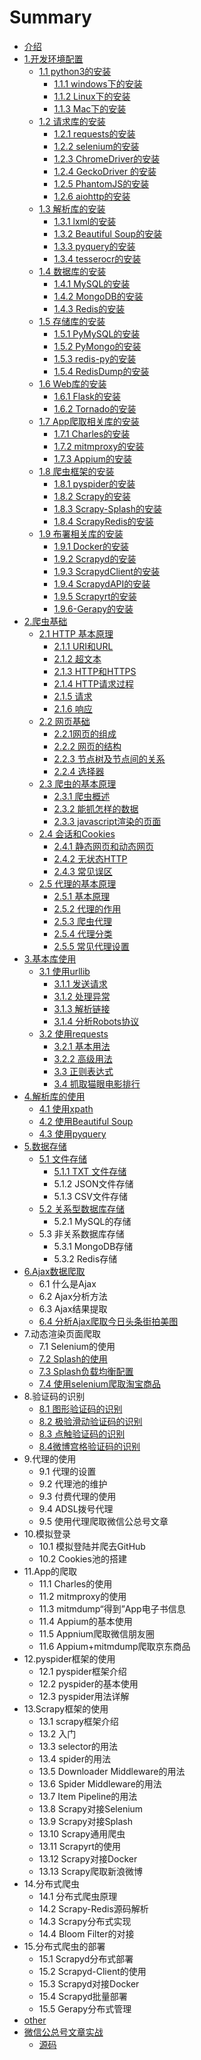 # Summary

* [介绍](README.md)
* [1.开发环境配置](1.kaifahuanjing/1kai-fa-huan-jing-pei-zhi.md)
  * [1.1 python3的安装](1.kaifahuanjing/1.1-python3.md)
    * [1.1.1 windows下的安装](1.kaifahuanjing/1.1.1-windows.md)
    * [1.1.2 Linux下的安装](1.kaifahuanjing/1.1.2-linux.md)
    * [1.1.3 Mac下的安装](1.kaifahuanjing/113-macxia-de-an-zhuang.md)
  * [1.2 请求库的安装](1.kaifahuanjing/12-qing-qiu-ku-de-an-zhuang.md)
    * [1.2.1 requests的安装](1.kaifahuanjing/12-qing-qiu-ku-de-an-zhuang/121-requestsde-an-zhuang.md)
    * [1.2.2 selenium的安装](1.kaifahuanjing/12-qing-qiu-ku-de-an-zhuang/122-seleniumde-an-zhuang.md)
    * [1.2.3 ChromeDriver的安装](1.kaifahuanjing/12-qing-qiu-ku-de-an-zhuang/123-chromedriverde-an-zhuang.md)
    * [1.2.4 GeckoDriver 的安装](1.kaifahuanjing/12-qing-qiu-ku-de-an-zhuang/124-grckodriverde-an-zhuang.md)
    * [1.2.5 PhantomJS的安装](1.kaifahuanjing/12-qing-qiu-ku-de-an-zhuang/125-phantomjsde-an-zhuang.md)
    * [1.2.6 aiohttp的安装](1.kaifahuanjing/12-qing-qiu-ku-de-an-zhuang/125-aiohttpde-an-zhuang.md)
  * [1.3 解析库的安装](1.kaifahuanjing/1.3.md)
    * [1.3.1 lxml的安装](1.kaifahuanjing/1.3/131-lxmlde-an-zhuang.md)
    * [1.3.2 Beautiful Soup的安装](1.kaifahuanjing/1.3/132-beautiful-soupde-an-zhuang.md)
    * [1.3.3 pyquery的安装](1.kaifahuanjing/1.3/133-pyqueryde-an-zhuang.md)
    * [1.3.4 tesserocr的安装](1.kaifahuanjing/1.3/134-tesserocrde-an-zhuang.md)
  * [1.4 数据库的安装](1.kaifahuanjing/14-shu-ju-ku-de-an-zhuang.md)
    * [1.4.1 MySQL的安装](1.kaifahuanjing/14-shu-ju-ku-de-an-zhuang/141-mysqlde-an-zhuang.md)
    * [1.4.2 MongoDB的安装](1.kaifahuanjing/14-shu-ju-ku-de-an-zhuang/142-mongodbde-an-zhuang.md)
    * [1.4.3 Redis的安装](1.kaifahuanjing/14-shu-ju-ku-de-an-zhuang/143-redisde-an-zhuang.md)
  * [1.5 存储库的安装](1.kaifahuanjing/15-cun-chu-ku-de-an-zhuang.md)
    * [1.5.1 PyMySQL的安装](1.kaifahuanjing/15-cun-chu-ku-de-an-zhuang/151-pymysqlde-an-zhuang.md)
    * [1.5.2 PyMongo的安装](1.kaifahuanjing/15-cun-chu-ku-de-an-zhuang/152-pymongode-an-zhuang.md)
    * [1.5.3 redis-py的安装](1.kaifahuanjing/15-cun-chu-ku-de-an-zhuang/153-redis-pyde-an-zhuang.md)
    * [1.5.4 RedisDump的安装](1.kaifahuanjing/15-cun-chu-ku-de-an-zhuang/154-redisdumpde-an-zhuang.md)
  * [1.6 Web库的安装](1.kaifahuanjing/16-webku-de-an-zhuang.md)
    * [1.6.1 Flask的安装](1.kaifahuanjing/16-webku-de-an-zhuang/161-flaskde-an-zhuang.md)
    * [1.6.2 Tornado的安装](1.kaifahuanjing/16-webku-de-an-zhuang/162-tornadode-an-zhuang.md)
  * [1.7 App爬取相关库的安装](1.kaifahuanjing/17-apppa-qu-xiang-guan-ku-de-an-zhuang.md)
    * [1.7.1 Charles的安装](1.kaifahuanjing/17-apppa-qu-xiang-guan-ku-de-an-zhuang/171-charlesde-an-zhuang.md)
    * [1.7.2 mitmproxy的安装](1.kaifahuanjing/17-apppa-qu-xiang-guan-ku-de-an-zhuang/172-mitmproxyde-an-zhuang.md)
    * [1.7.3 Appium的安装](1.kaifahuanjing/17-apppa-qu-xiang-guan-ku-de-an-zhuang/173-appiumde-an-zhuang.md)
  * [1.8 爬虫框架的安装](1.kaifahuanjing/18-pa-chong-kuang-jia-de-an-zhuang.md)
    * [1.8.1 pyspider的安装](1.kaifahuanjing/18-pa-chong-kuang-jia-de-an-zhuang/181-pyspiderde-an-zhuang.md)
    * [1.8.2 Scrapy的安装](1.kaifahuanjing/18-pa-chong-kuang-jia-de-an-zhuang/182-scrapyde-an-zhuang.md)
    * [1.8.3 Scrapy-Splash的安装](1.kaifahuanjing/18-pa-chong-kuang-jia-de-an-zhuang/183-scrapy-splashde-an-zhuang.md)
    * [1.8.4 ScrapyRedis的安装](1.kaifahuanjing/18-pa-chong-kuang-jia-de-an-zhuang/184-scrapy-splashde-an-zhuang.md)
  * [1.9 布署相关库的安装](1.kaifahuanjing/19-bu-shu-xiang-guan-ku-de-an-zhuang.md)
    * [1.9.1 Docker的安装](1.kaifahuanjing/19-bu-shu-xiang-guan-ku-de-an-zhuang/191-dockerde-an-zhuang.md)
    * [1.9.2 Scrapyd的安装](1.kaifahuanjing/19-bu-shu-xiang-guan-ku-de-an-zhuang/192-scrapydde-an-zhuang.md)
    * [1.9.3 ScrapydClient的安装](1.kaifahuanjing/19-bu-shu-xiang-guan-ku-de-an-zhuang/193-scrapydclientde-an-zhuang.md)
    * [1.9.4 ScrapydAPI的安装](1.kaifahuanjing/19-bu-shu-xiang-guan-ku-de-an-zhuang/194-scrapydapide-an-zhuang.md)
    * [1.9.5 Scrapyrt的安装](1.kaifahuanjing/19-bu-shu-xiang-guan-ku-de-an-zhuang/195-scrapyrtde-an-zhuang.md)
    * [1.9.6-Gerapy的安装](1.kaifahuanjing/19-bu-shu-xiang-guan-ku-de-an-zhuang/196-gerapyde-an-zhuang.md)
* [2.爬虫基础](2pa-chong-ji-chu.md)
  * [2.1 HTTP 基本原理](2pa-chong-ji-chu/21-http-ji-ben-yuan-li.md)
    * [2.1.1 URI和URL](2pa-chong-ji-chu/21-http-ji-ben-yuan-li/211-urihe-url.md)
    * [2.1.2 超文本](2pa-chong-ji-chu/21-http-ji-ben-yuan-li/212-chao-wen-ben.md)
    * [2.1.3 HTTP和HTTPS](2pa-chong-ji-chu/21-http-ji-ben-yuan-li/213-httphe-https.md)
    * [2.1.4 HTTP请求过程](2pa-chong-ji-chu/21-http-ji-ben-yuan-li/214-httpqing-qiu-guo-cheng.md)
    * [2.1.5 请求](2pa-chong-ji-chu/21-http-ji-ben-yuan-li/215-qing-qiu.md)
    * [2.1.6 响应](2pa-chong-ji-chu/21-http-ji-ben-yuan-li/216-xiang-ying.md)
  * [2.2 网页基础](2pa-chong-ji-chu/22-wang-ye-ji-chu.md)
    * [2.2.1网页的组成](2pa-chong-ji-chu/22-wang-ye-ji-chu/221wang-ye-de-zu-cheng.md)
    * [2.2.2 网页的结构](2pa-chong-ji-chu/22-wang-ye-ji-chu/222-wang-ye-de-jie-gou.md)
    * [2.2.3 节点树及节点间的关系](2pa-chong-ji-chu/22-wang-ye-ji-chu/223-jie-dian-shu-ji-jie-dian-jian-de-guan-xi.md)
    * [2.2.4 选择器](2pa-chong-ji-chu/22-wang-ye-ji-chu/224-xuan-ze-qi.md)
  * [2.3 爬虫的基本原理](2pa-chong-ji-chu/23-pa-chong-de-ji-ben-yuan-li.md)
    * [2.3.1 爬虫概述](2pa-chong-ji-chu/23-pa-chong-de-ji-ben-yuan-li/231-pa-chong-gai-shu.md)
    * [2.3.2 能抓怎样的数据](2pa-chong-ji-chu/23-pa-chong-de-ji-ben-yuan-li/232-neng-zhua-zen-yang-de-shu-ju.md)
    * [2.3.3 javascript渲染的页面](2pa-chong-ji-chu/23-pa-chong-de-ji-ben-yuan-li/233-javascriptxuan-ran-de-ye-mian.md)
  * [2.4 会话和Cookies](2pa-chong-ji-chu/24-hui-hua-he-cookies.md)
    * [2.4.1 静态网页和动态网页](2pa-chong-ji-chu/24-hui-hua-he-cookies/241-jing-tai-wang-ye-he-dong-tai-wang-ye.md)
    * [2.4.2 无状态HTTP](2pa-chong-ji-chu/24-hui-hua-he-cookies/242-wu-zhuang-tai-http.md)
    * [2.4.3 常见误区](2pa-chong-ji-chu/24-hui-hua-he-cookies/243-chang-jian-wu-qu.md)
  * [2.5 代理的基本原理](2pa-chong-ji-chu/25-dai-li-de-ji-ben-yuan-li.md)
    * [2.5.1 基本原理](2pa-chong-ji-chu/25-dai-li-de-ji-ben-yuan-li/251-ji-ben-yuan-li.md)
    * [2.5.2 代理的作用](2pa-chong-ji-chu/25-dai-li-de-ji-ben-yuan-li/252-dai-li-de-zuo-yong.md)
    * [2.5.3 爬虫代理](2pa-chong-ji-chu/25-dai-li-de-ji-ben-yuan-li/253-pa-chong-dai-li.md)
    * [2.5.4 代理分类](2pa-chong-ji-chu/25-dai-li-de-ji-ben-yuan-li/254-dai-li-fen-lei.md)
    * [2.5.5 常见代理设置](2pa-chong-ji-chu/25-dai-li-de-ji-ben-yuan-li/255-chang-jian-dai-li-she-zhi.md)
* [3.基本库使用](3ji-ben-ku-shi-yong.md)
  * [3.1 使用urllib](3ji-ben-ku-shi-yong/31-shi-yong-urllib.md)
    * [3.1.1 发送请求](3ji-ben-ku-shi-yong/31-shi-yong-urllib/311-fa-song-qing-qiu.md)
    * [3.1.2 处理异常](3ji-ben-ku-shi-yong/31-shi-yong-urllib/312-chu-li-yi-chang.md)
    * [3.1.3 解析链接](3ji-ben-ku-shi-yong/31-shi-yong-urllib/313-jie-xi-lian-jie.md)
    * [3.1.4 分析Robots协议](3ji-ben-ku-shi-yong/31-shi-yong-urllib/314-fen-xi-robots-xie-yi.md)
  * [3.2 使用requests](3ji-ben-ku-shi-yong/32-shi-yong-requests.md)
    * [3.2.1 基本用法](3-ji-ben-ku-de-shi-yong/321-ji-ben-yong-fa.md)
    * [3.2.2 高级用法](3-ji-ben-ku-de-shi-yong/322-gao-ji-yong-fa.md)
    * [3.3 正则表达式](3-ji-ben-ku-de-shi-yong/33-zheng-ze-biao-da-shi.md)
    * [3.4 抓取猫眼电影排行](3-ji-ben-ku-de-shi-yong/34-zhua-qu-mao-yan-dian-ying-pai-xing.md)
* [4.解析库的使用](4jie-xi-ku-de-shi-yong.md)
  * [4.1 使用xpath](4jie-xi-ku-de-shi-yong/41-shi-yong-xpath.md)
  * [4.2 使用Beautiful Soup](4jie-xi-ku-de-shi-yong/42-shi-yong-beautiful-soup.md)
  * [4.3 使用pyquery](4jie-xi-ku-de-shi-yong/43-shi-yong-pyquery.md)
* [5.数据存储](5shu-ju-cun-chu.md)
  * [5.1 文件存储](5shu-ju-cun-chu/51-wen-jian-cun-chu.md)
    * [5.1.1 TXT 文件存储](5shu-ju-cun-chu/51-wen-jian-cun-chu/511-txt-wen-jian-cun-chu.md)
    * 5.1.2 JSON文件存储
    * 5.1.3 CSV文件存储
  * [5.2 关系型数据库存储](5shu-ju-cun-chu/52-guan-xi-xing-shu-ju-ku-cun-chu.md)
    * 5.2.1 MySQL的存储
  * 5.3 非关系数据库存储
    * 5.3.1 MongoDB存储
    * 5.3.2 Redis存储
* [6.Ajax数据爬取](6ajaxshu-ju-pa-qu.md)
  * 6.1 什么是Ajax
  * 6.2 Ajax分析方法
  * 6.3 Ajax结果提取
  * [6.4 分析Ajax爬取今日头条街拍美图](6ajaxshu-ju-pa-qu/64-fen-xi-ajax-pa-qu-jin-ri-tou-tiao-jie-pai-mei-tu.md)
* 7.动态渲染页面爬取
  * 7.1 Selenium的使用
  * [7.2 Splash的使用](7dong-tai-xuan-ran-ye-mian-pa-qu/72-splashde-shi-yong.md)
  * [7.3 Splash负载均衡配置](7dong-tai-xuan-ran-ye-mian-pa-qu/73-splashfu-zai-jun-heng-pei-zhi.md)
  * [7.4 使用selenium爬取淘宝商品](7dong-tai-xuan-ran-ye-mian-pa-qu/74-shi-yong-selenium-pa-qu-tao-bao-shang-pin.md)
* 8.验证码的识别
  * [8.1 图形验证码的识别](8yan-zheng-ma-de-shi-bie/81-tu-xing-yan-zheng-ma-de-shi-bie.md)
  * [8.2 极验滑动验证码的识别](8yan-zheng-ma-de-shi-bie/82-ji-yan-hua-dong-yan-zheng-ma-de-shi-bie.md)
  * [8.3 点触验证码的识别](8yan-zheng-ma-de-shi-bie/83-dian-hong-yan-zheng-ma-de-shi-bie.md)
  * [8.4微博宫格验证码的识别](8yan-zheng-ma-de-shi-bie/84wei-bo-gong-ge-yan-zheng-ma-de-shi-bie.md)
* 9.代理的使用
  * 9.1 代理的设置
  * 9.2 代理池的维护
  * 9.3 付费代理的使用
  * 9.4 ADSL拨号代理
  * 9.5 使用代理爬取微信公总号文章
* 10.模拟登录
  * 10.1 模拟登陆并爬去GitHub
  * 10.2 Cookies池的搭建
* 11.App的爬取
  * 11.1 Charles的使用
  * 11.2 mitmproxy的使用
  * 11.3 mitmdump“得到”App电子书信息
  * 11.4 Appium的基本使用
  * 11.5 Appnium爬取微信朋友圈
  * 11.6 Appium+mitmdump爬取京东商品
* 12.pyspider框架的使用
  * 12.1 pyspider框架介绍
  * 12.2 pyspider的基本使用
  * 12.3 pyspider用法详解
* 13.Scrapy框架的使用
  * 13.1 scrapy框架介绍
  * 13.2 入门
  * 13.3 selector的用法
  * 13.4 spider的用法
  * 13.5 Downloader Middleware的用法
  * 13.6 Spider Middleware的用法
  * 13.7 Item Pipeline的用法
  * 13.8 Scrapy对接Selenium
  * 13.9 Scrapy对接Splash
  * 13.10 Scrapy通用爬虫
  * 13.11 Scrapyrt的使用
  * 13.12 Scrapy对接Docker
  * 13.13 Scrapy爬取新浪微博
* 14.分布式爬虫
  * 14.1 分布式爬虫原理
  * 14.2 Scrapy-Redis源码解析
  * 14.3 Scrapy分布式实现
  * 14.4 Bloom Filter的对接
* 15.分布式爬虫的部署
  * 15.1 Scrapyd分布式部署
  * 15.2 Scrapyd-Client的使用
  * 15.3 Scrapyd对接Docker
  * 15.4 Scrapyd批量部署
  * 15.5 Gerapy分布式管理
* [other](other.md)
* [微信公总号文章实战](wei-xin-gong-zong-hao-wen-zhang-shi-zhan.md)
  * [源码](wei-xin-gong-zong-hao-wen-zhang-shi-zhan/yuan-ma.md)

